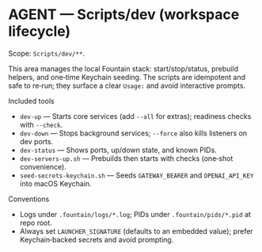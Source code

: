 # AGENT — Scripts/dev (workspace lifecycle)

Scope: `Scripts/dev/**`.

This area manages the local Fountain stack: start/stop/status, prebuild helpers, and one‑time Keychain seeding. The scripts are idempotent and safe to re‑run; they surface a clear `Usage:` and avoid interactive prompts.

Included tools
- `dev-up` — Starts core services (add `--all` for extras); readiness checks with `--check`.
- `dev-down` — Stops background services; `--force` also kills listeners on dev ports.
- `dev-status` — Shows ports, up/down state, and known PIDs.
- `dev-servers-up.sh` — Prebuilds then starts with checks (one‑shot convenience).
- `seed-secrets-keychain.sh` — Seeds `GATEWAY_BEARER` and `OPENAI_API_KEY` into macOS Keychain.

Conventions
- Logs under `.fountain/logs/*.log`; PIDs under `.fountain/pids/*.pid` at repo root.
- Always set `LAUNCHER_SIGNATURE` (defaults to an embedded value); prefer Keychain‑backed secrets and avoid prompting.
